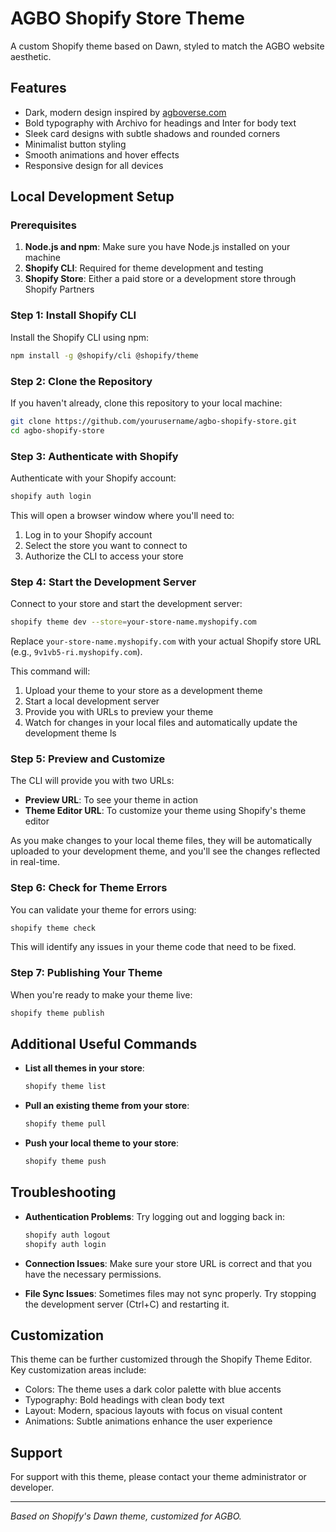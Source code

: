 # AGBO Shopify Store Theme

A custom Shopify theme based on Dawn, styled to match the AGBO website aesthetic.

## Features

- Dark, modern design inspired by [agboverse.com](https://www.agboverse.com/)
- Bold typography with Archivo for headings and Inter for body text
- Sleek card designs with subtle shadows and rounded corners
- Minimalist button styling
- Smooth animations and hover effects
- Responsive design for all devices

## Local Development Setup

### Prerequisites

1. **Node.js and npm**: Make sure you have Node.js installed on your machine
2. **Shopify CLI**: Required for theme development and testing
3. **Shopify Store**: Either a paid store or a development store through Shopify Partners

### Step 1: Install Shopify CLI

Install the Shopify CLI using npm:

```bash
npm install -g @shopify/cli @shopify/theme
```

### Step 2: Clone the Repository

If you haven't already, clone this repository to your local machine:

```bash
git clone https://github.com/yourusername/agbo-shopify-store.git
cd agbo-shopify-store
```

### Step 3: Authenticate with Shopify

Authenticate with your Shopify account:

```bash
shopify auth login
```

This will open a browser window where you'll need to:
1. Log in to your Shopify account
2. Select the store you want to connect to
3. Authorize the CLI to access your store

### Step 4: Start the Development Server

Connect to your store and start the development server:

```bash
shopify theme dev --store=your-store-name.myshopify.com
```

Replace `your-store-name.myshopify.com` with your actual Shopify store URL (e.g., `9v1vb5-ri.myshopify.com`).

This command will:
1. Upload your theme to your store as a development theme
2. Start a local development server
3. Provide you with URLs to preview your theme
4. Watch for changes in your local files and automatically update the development theme
ls
### Step 5: Preview and Customize

The CLI will provide you with two URLs:
- **Preview URL**: To see your theme in action
- **Theme Editor URL**: To customize your theme using Shopify's theme editor

As you make changes to your local theme files, they will be automatically uploaded to your development theme, and you'll see the changes reflected in real-time.

### Step 6: Check for Theme Errors

You can validate your theme for errors using:

```bash
shopify theme check
```

This will identify any issues in your theme code that need to be fixed.

### Step 7: Publishing Your Theme

When you're ready to make your theme live:

```bash
shopify theme publish
```

## Additional Useful Commands

- **List all themes in your store**:
  ```bash
  shopify theme list
  ```

- **Pull an existing theme from your store**:
  ```bash
  shopify theme pull
  ```

- **Push your local theme to your store**:
  ```bash
  shopify theme push
  ```

## Troubleshooting

- **Authentication Problems**: Try logging out and logging back in:
  ```bash
  shopify auth logout
  shopify auth login
  ```

- **Connection Issues**: Make sure your store URL is correct and that you have the necessary permissions.

- **File Sync Issues**: Sometimes files may not sync properly. Try stopping the development server (Ctrl+C) and restarting it.

## Customization

This theme can be further customized through the Shopify Theme Editor. Key customization areas include:

- Colors: The theme uses a dark color palette with blue accents
- Typography: Bold headings with clean body text
- Layout: Modern, spacious layouts with focus on visual content
- Animations: Subtle animations enhance the user experience

## Support

For support with this theme, please contact your theme administrator or developer.

---

*Based on Shopify's Dawn theme, customized for AGBO.*
